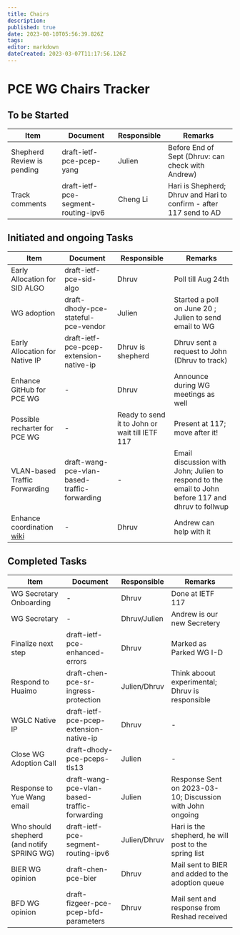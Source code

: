 ```yaml
---
title: Chairs
description: 
published: true
date: 2023-08-10T05:56:39.826Z
tags: 
editor: markdown
dateCreated: 2023-03-07T11:17:56.126Z
---
```


# PCE WG Chairs Tracker

## To be Started
|Item|Document|Responsible|Remarks|
|---|---|---|---|
| Shepherd Review is pending| draft-ietf-pce-pcep-yang| Julien | Before End of Sept (Dhruv: can check with Andrew) |
| Track comments | draft-ietf-pce-segment-routing-ipv6 | Cheng Li | Hari is Shepherd; Dhruv and Hari to confirm - after 117 send to AD| 




## Initiated and ongoing Tasks
|Item|Document|Responsible|Remarks|
|---|---|---|---|
| Early Allocation for SID ALGO | draft-ietf-pce-sid-algo | Dhruv | Poll till Aug 24th |
| WG adoption | draft-dhody-pce-stateful-pce-vendor | Julien | Started a poll on June 20 ; Julien to send email to WG |
| Early Allocation for Native IP | draft-ietf-pce-pcep-extension-native-ip | Dhruv is shepherd | Dhruv sent a request to John (Dhruv to track)|
| Enhance GitHub for PCE WG | - | Dhruv | Announce during WG meetings as well |
| Possible recharter for PCE WG | - | Ready to send it to John or wait till IETF 117 | Present at 117; move after it! |
| VLAN-based Traffic Forwarding|draft-wang-pce-vlan-based-traffic-forwarding|-|Email discussion with John; Julien to respond to the email to John before 117 and dhruv to follwup|
| Enhance coordination [wiki](https://wiki.ietf.org/group/pce/coordination) | - | Dhruv | Andrew can help with it |

## Completed Tasks
|Item|Document|Responsible|Remarks|
|---|---|---|---|
| WG Secretary Onboarding | - | Dhruv | Done at IETF 117 |
| WG Secretary | - | Dhruv/Julien | Andrew is our new Secretery |
| Finalize next step | draft-ietf-pce-enhanced-errors | Dhruv | Marked as Parked WG I-D |
|Respond to Huaimo | draft-chen-pce-sr-ingress-protection | Julien/Dhruv | Think aboout experimental; Dhruv is responsible |
| WGLC Native IP | draft-ietf-pce-pcep-extension-native-ip | Dhruv | - |
| Close WG Adoption Call | draft-dhody-pce-pceps-tls13 | Julien | - |
|Response to Yue Wang email| draft-wang-pce-vlan-based-traffic-forwarding | Julien | Response Sent on 2023-03-10; Discussion with John ongoing |
|Who should shepherd (and notify SPRING WG) | draft-ietf-pce-segment-routing-ipv6 | Julien/Dhruv | Hari is the shepherd, he will post to the spring list | 
|BIER WG opinion|draft-chen-pce-bier|Dhruv|Mail sent to BIER and added to the adoption queue|
|BFD WG opinion|draft-fizgeer-pce-pcep-bfd-parameters|Dhruv|Mail sent and response from Reshad received|
